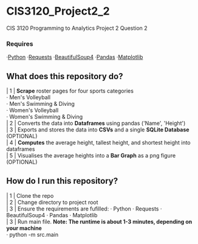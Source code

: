 # CIS3120_Project2_2 
CIS 3120 Programming to Analytics Project 2 Question 2
### Requires 
·[Python](https://www.python.org/downloads/) 
·[Requests](https://pypi.org/project/requests/)
·[BeautifulSoup4](https://pypi.org/project/beautifulsoup4/)
·[Pandas](https://pypi.org/project/pandas/)
·[Matplotlib](https://pypi.org/project/matplotlib/)

## What does this repository do?

| 1 | **Scrape** roster pages for four sports categories  
        · Men's Volleyball  
        · Men's Swimming & Diving  
        · Women's Volleyball  
        · Women's Swimming & Diving  
| 2 | Converts the data into **Dataframes** using pandas ('Name', 'Height')  
| 3 | Exports and stores the data into **CSVs** and a single **SQLite Database** (OPTIONAL)  
| 4 | **Computes** the average height, tallest height, and shortest height into dataframes  
| 5 | Visualises the average heights into a **Bar Graph** as a png figure (OPTIONAL)  

## How do I run this repository?
| 1 | Clone the repo  
| 2 | Change directory to project root  
| 3 | Ensure the requirements are fufilled: · Python · Requests · BeautifulSoup4 · Pandas · Matplotlib  
| 3 | Run main file.  **Note: The runtime is about 1-3 minutes, depending on your machine**  
        · python -m src.main
